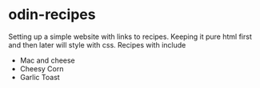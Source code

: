 # odin-recipes
Setting up a simple website with links to recipes. Keeping it pure html first and then later will style with css. 
Recipes with include
- Mac and cheese
- Cheesy Corn
- Garlic Toast
